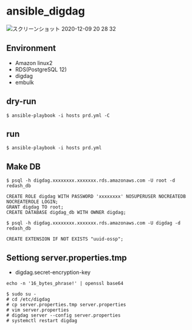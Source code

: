 # ansible_digdag

![スクリーンショット 2020-12-09 20 28 32](https://user-images.githubusercontent.com/5633085/101624459-49d50980-3a5d-11eb-874f-780ea593e1b0.jpg)


## Environment

- Amazon linux2
- RDS(PostgreSQL 12)
- digdag
- embulk

## dry-run

```
$ ansible-playbook -i hosts prd.yml -C
```

## run

```
$ ansible-playbook -i hosts prd.yml 
```

## Make DB

```
$ psql -h digdag.xxxxxxxx.xxxxxxx.rds.amazonaws.com -U root -d redash_db
 
CREATE ROLE digdag WITH PASSWORD 'xxxxxxxx' NOSUPERUSER NOCREATEDB NOCREATEROLE LOGIN;
GRANT digdag TO root;
CREATE DATABASE digdag_db WITH OWNER digdag;
    
$ psql -h digdag.xxxxxxxx.xxxxxxx.rds.amazonaws.com -U digdag -d redash_db

CREATE EXTENSION IF NOT EXISTS "uuid-ossp";
```

## Settiong server.properties.tmp

- digdag.secret-encryption-key
```
echo -n '16_bytes_phrase!' | openssl base64
```

```
$ sudo su -
# cd /etc/digdag
# cp server.properties.tmp server.properties
# vim server.properties
# digdag server --config server.properties
# systemctl restart digdag
```
